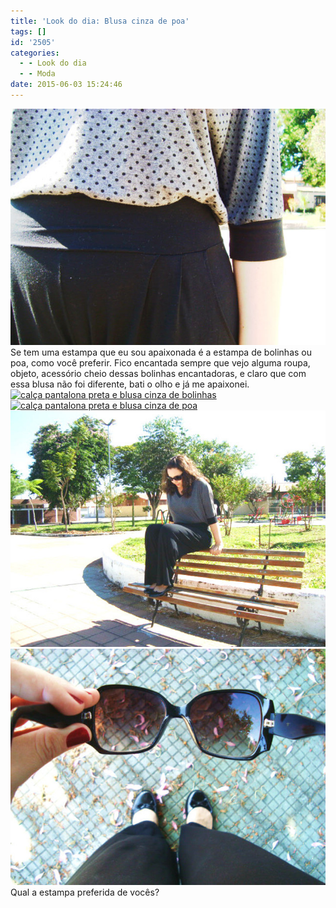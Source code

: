 ```yaml
---
title: 'Look do dia: Blusa cinza de poa'
tags: []
id: '2505'
categories:
  - - Look do dia
  - - Moda
date: 2015-06-03 15:24:46
---
```


[![blusa cinza com poa](/wp-content/uploads/2015/06/blusa-cinza-com-poa.jpg)](/wp-content/uploads/2015/06/blusa-cinza-com-poa.jpg) Se tem uma estampa que eu sou apaixonada é a estampa de bolinhas ou poa, como você preferir. Fico encantada sempre que vejo alguma roupa, objeto, acessório cheio dessas bolinhas encantadoras, e claro que com essa blusa não foi diferente, bati o olho e já me apaixonei. [![calça pantalona preta e blusa cinza de bolinhas](/wp-content/uploads/2015/06/calça-pantalona-preta-e-blusa-cinza-de-bolinhas.jpg)](/wp-content/uploads/2015/06/calça-pantalona-preta-e-blusa-cinza-de-bolinhas.jpg) [![calça pantalona preta e blusa cinza de poa](/wp-content/uploads/2015/06/calça-pantalona-preta-e-blusa-cinza-de-poa.jpg)](/wp-content/uploads/2015/06/calça-pantalona-preta-e-blusa-cinza-de-poa.jpg) [![calça preta e blusa cinza](/wp-content/uploads/2015/06/DSC03754.jpg)](/wp-content/uploads/2015/06/DSC03754.jpg) [![sapatilha preta e óculos de sol](/wp-content/uploads/2015/06/DSC03757.jpg)](/wp-content/uploads/2015/06/DSC03757.jpg) Qual a estampa preferida de vocês?
